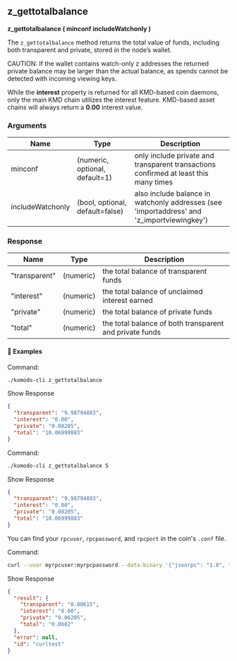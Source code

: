 ## z_gettotalbalance

**z_gettotalbalance ( minconf includeWatchonly )**

The `z_gettotalbalance` method returns the total value of funds, including both transparent and private, stored in the node’s wallet.

CAUTION: If the wallet contains watch-only z addresses the returned private balance may be larger than the actual balance, as spends cannot be detected with incoming viewing keys.

While the **interest** property is returned for all KMD-based coin daemons, only the main KMD chain utilizes the interest feature. KMD-based asset chains will always return a **0.00** interest value.

### Arguments

| Name             | Type                            | Description                                                  |
| ---------------- | ------------------------------- | ------------------------------------------------------------ |
| minconf          | (numeric, optional, default=1)  | only include private and transparent transactions confirmed at least this many times |
| includeWatchonly | (bool, optional, default=false) | also include balance in watchonly addresses (see 'importaddress' and 'z_importviewingkey') |

### Response

| Name          | Type      | Description                                             |
| ------------- | --------- | ------------------------------------------------------- |
| "transparent" | (numeric) | the total balance of transparent funds                  |
| "interest"    | (numeric) | the total balance of unclaimed interest earned          |
| "private"     | (numeric) | the total balance of private funds                      |
| "total"       | (numeric) | the total balance of both transparent and private funds |

#### 📌 Examples

Command:

```bash
./komodo-cli z_gettotalbalance
```

Show Response

```json
{
  "transparent": "9.98794883",
  "interest": "0.00",
  "private": "0.08205",
  "total": "10.06999883"
}
```

Command:

```bash
./komodo-cli z_gettotalbalance 5
```

Show Response

```json
{
  "transparent": "9.98794883",
  "interest": "0.00",
  "private": "0.08205",
  "total": "10.06999883"
}
```

You can find your `rpcuser`, `rpcpassword`, and `rpcport` in the coin's `.conf` file.

Command:

```bash
curl --user myrpcuser:myrpcpassword --data-binary '{"jsonrpc": "1.0", "id":"curltest", "method": "z_gettotalbalance", "params": [5] }' -H 'content-type: text/plain;' http://127.0.0.1:myrpcport/
```

Show Response

```json
{
  "result": {
    "transparent": "0.00615",
    "interest": "0.00",
    "private": "0.06205",
    "total": "0.0682"
  },
  "error": null,
  "id": "curltest"
}
```